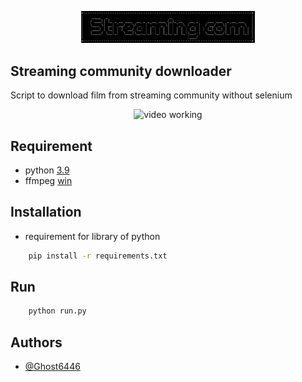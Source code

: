<p align="center">
	<img src="Stream/assets/min_logo.png" style="max-width: 55%;" alt="video working" />
</p>

## Streaming community downloader

Script to download film from streaming community without selenium

<p align="center">
	<img src="Stream/assets/run.gif" style="max-width: 55%;" alt="video working" />
</p>

## Requirement

* python [3.9](https://www.python.org/downloads/release/python-390/)
* ffmpeg [win](https://www.gyan.dev/ffmpeg/builds/)

## Installation

* requirement for library of python

```bash
	pip install -r requirements.txt
```

## Run

```bash
	python run.py
```

## Authors

- [@Ghost6446](https://www.github.com/Ghost6446)
